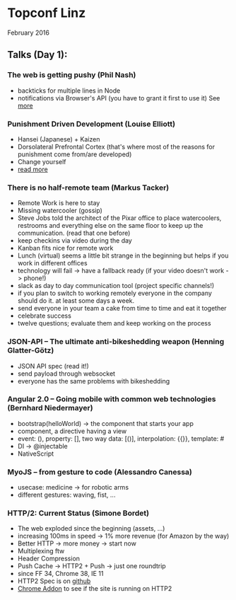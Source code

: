 # Topconf Linz
February 2016

## Talks (Day 1):

### The web is getting pushy (Phil Nash)

* backticks for multiple lines in Node
* notifications via Browser's API (you have to grant it first to use it) See [more](https://developer.mozilla.org/en/docs/Web/API/notification)


### Punishment Driven Development (Louise Elliott)

* Hansei (Japanese) + Kaizen
* Dorsolateral Prefrontal Cortex (that's where most of the reasons for punishment come from/are developed)
* Change yourself
* [read more](http://es.slideshare.net/IvanaTerrorBull/punishment-driven-development)

### There is no half-remote team (Markus Tacker)

* Remote Work is here to stay
* Missing watercooler (gossip)
* Steve Jobs told the architect of the Pixar office to place watercoolers, restrooms and everything else on the same floor to keep up the communication. (read that one before)
* keep checkins via video during the day
* Kanban fits nice for remote work
* Lunch (virtual) seems a little bit strange in the beginning but helps if you work in different offices
* technology will fail -> have a fallback ready (if your video doesn't work -> phone!)
* slack as day to day communication tool (project specific channels!)
* if you plan to switch to working remotely everyone in the company should do it. at least some days a week.
* send everyone in your team a cake from time to time and eat it together
* celebrate success
* twelve questions; evaluate them and keep working on the process

### JSON-API – The ultimate anti-bikeshedding weapon (Henning Glatter-Götz)

* JSON API spec (read it!)
* send payload through websocket
* everyone has the same problems with bikeshedding


### Angular 2.0 – Going mobile with common web technologies (Bernhard Niedermayer)

* bootstrap(helloWorld) -> the component that starts your app
* component, a directive having a view
* event: (), property: [], two way data: [()], interpolation: {{}}, template: #
* DI -> @injectable
* NativeScript

### MyoJS – from gesture to code (Alessandro Canessa)

* usecase: medicine -> for robotic arms
* different gestures: waving, fist, ...

### HTTP/2: Current Status (Simone Bordet)

* The web exploded since the beginning (assets, ...)
* increasing 100ms in speed -> 1% more revenue (for Amazon by the way)
* Better HTTP -> more money -> start now
* Multiplexing ftw
* Header Compression
* Push Cache -> HTTP2 + Push -> just one roundtrip
* since FF 34, Chrome 38, IE 11
* HTTP2 Spec is on [github](https://github.com/http2/http2-spec)
* [Chrome Addon](https://chrome.google.com/webstore/detail/http2-and-spdy-indicator/mpbpobfflnpcgagjijhmgnchggcjblin?hl=en) to see if the site is running on HTTP2
